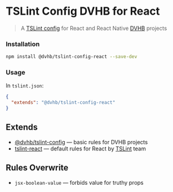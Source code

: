 # TSLint Config DVHB for React

> A [TSLint config](https://palantir.github.io/tslint/usage/configuration/) for React and React Native [DVHB](https://dvhb.com) projects

### Installation
```sh
npm install @dvhb/tslint-config-react --save-dev
```
### Usage
   
In `tslint.json`:

```json
{
  "extends": "@dvhb/tslint-config-react"
}
```

## Extends

* [@dvhb/tslint-config](https://github.com/dvhb/tslint-config/tree/master/packages/tslint-core) — basic rules for DVHB projects
* [tslint-react](https://github.com/palantir/tslint-react/) — default rules for React by [TSLint](https://palantir.github.io/tslint/) team

## Rules Overwrite
* `jsx-boolean-value` — forbids value for truthy props
